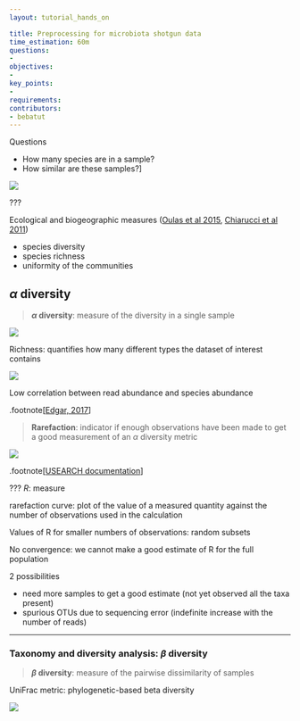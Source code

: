 ```yaml
---
layout: tutorial_hands_on

title: Preprocessing for microbiota shotgun data
time_estimation: 60m
questions:
- 
objectives:
- 
key_points:
- 
requirements:
contributors:
- bebatut
---
```



Questions

- How many species are in a sample?
- How similar are these samples?]

![](images/diversity.png)

???

Ecological and biogeographic measures ([Oulas et al 2015](http://journals.sagepub.com/doi/10.4137/BBI.S12462), [Chiarucci et al 2011](http://rstb.royalsocietypublishing.org/content/366/1576/2426.short))
- species diversity
- species richness
- uniformity of the communities


## $\alpha$ diversity

> **$\alpha$ diversity**: measure of the diversity in a single sample

![](images/alpha_diversity.png)

Richness: quantifies how many different types the dataset of interest contains

![](images/read_abundance_species_abundance.png)

Low correlation between read abundance and species abundance

.footnote[[Edgar, 2017](https://www.biorxiv.org/content/early/2017/04/04/124149)]


> **Rarefaction**: indicator if enough observations have been made to get a good measurement of an $\alpha$ diversity metric

![](images/rarefaction_curve.png)

.footnote[[USEARCH documentation](http://drive5.com/usearch/manual/rare.html)]

???
$R$: measure

rarefaction curve: plot of the value of a measured quantity against the number of observations used in the calculation

Values of R for smaller numbers of observations: random subsets

No convergence: we cannot make a good estimate of R for the full population

2 possibilities
- need more samples to get a good estimate (not yet observed all the taxa present)
- spurious OTUs due to sequencing error (indefinite increase with the number of reads)

---
### Taxonomy and diversity analysis: $\beta$ diversity

> **$\beta$ diversity**: measure of the pairwise dissimilarity of samples

UniFrac metric: phylogenetic-based beta diversity

![](images/unifrac.png)